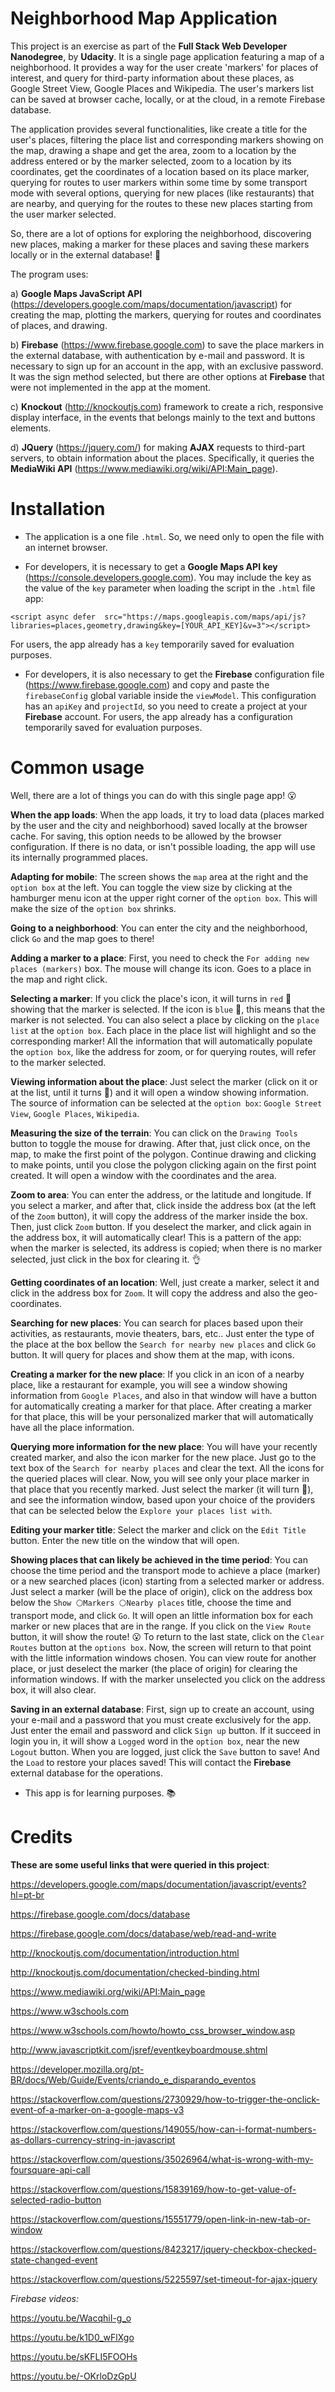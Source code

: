 # Neighborhood Map Application

This project is an exercise as part of the **Full Stack Web Developer Nanodegree**, by **Udacity**. It is a single page application featuring a map of a neighborhood. It provides a way for the user create 'markers' for places of interest, and query for third-party information about these places, as Google Street View, Google Places and Wikipedia. The user's markers list can be saved at browser cache, locally, or at the cloud, in a remote Firebase database.

The application provides several functionalities, like create a title for the user's places, filtering the place list and corresponding markers showing on the map, drawing a shape and get the area, zoom to a location by the address entered or by the marker selected, zoom to a location by its coordinates, get the coordinates of a location based on its place marker, querying for routes to user markers within some time by some transport mode with several options, querying for new places (like restaurants) that are nearby, and querying for the routes to these new places starting from the user marker selected.

So, there are a lot of options for exploring the neighborhood, discovering new places, making a marker for these places and saving these markers locally or in the external database! 📁

The program uses:

a) **Google Maps JavaScript API** (<https://developers.google.com/maps/documentation/javascript>) for creating the map, plotting the markers, querying for routes and coordinates of places, and drawing.

b) **Firebase** (<https://www.firebase.google.com>) to save the place markers in the external database, with authentication by e-mail and password. It is necessary to sign up for an account in the app, with an exclusive password. It was the sign method selected, but there are other options at **Firebase** that were not implemented in the app at the moment.

c) **Knockout** (<http://knockoutjs.com>) framework to create a rich, responsive display interface, in the events that belongs mainly to the text and buttons elements.

d) **JQuery** (<https://jquery.com/>) for making **AJAX** requests to third-part servers, to obtain information about the places. Specifically, it queries the **MediaWiki API** (<https://www.mediawiki.org/wiki/API:Main_page>).


# Installation

* The application is a one file `.html`. So, we need only to open the file with an internet browser.

* For developers, it is necessary to get a **Google Maps API key** (<https://console.developers.google.com>). You may include the key as the value of the `key` parameter when loading the script in the `.html` file app:

 `<script async defer  src="https://maps.googleapis.com/maps/api/js?libraries=places,geometry,drawing&key=[YOUR_API_KEY]&v=3"></script>`

For users, the app already has a `key` temporarily saved for evaluation purposes.

* For developers, it is also necessary to get the **Firebase** configuration file (<https://www.firebase.google.com>) and copy and paste the `firebaseConfig` global variable inside the `viewModel`. This configuration has an `apiKey` and `projectId`, so you need to create a project at your **Firebase** account. For users, the app already has a configuration temporarily saved for evaluation purposes.


# Common usage

Well, there are a lot of things you can do with this single page app! 😮

**When the app loads**: When the app loads, it try to load data (places marked by the user and the city and neighborhood) saved locally at the browser cache. For saving, this option needs to be allowed by the browser configuration. If there is no data, or isn't possible loading, the app will use its internally programmed places.

**Adapting for mobile**: The screen shows the `map` area at the right and the `option box` at the left. You can toggle the view size by clicking at the hamburger menu icon at the upper right corner of the `option box`. This will make the size of the `option box` shrinks.

**Going to a neighborhood**: You can enter the city and the neighborhood, click `Go` and the map goes to there!

**Adding a marker to a place**: First, you need to check the `For adding new places (markers)` box. The mouse will change its icon. Goes to a place in the map and right click.

**Selecting a marker**: If you click the place's icon, it will turns in `red` 🔴 showing that the marker is selected. If the icon is `blue` 🔵, this means that the marker is not selected. You can also select a place by clicking on the `place list` at the `option box`. Each place in the place list will highlight and so the corresponding marker! All the information that will automatically populate the `option box`, like the address for zoom, or for querying routes, will refer to the marker selected.

**Viewing information about the place**: Just select the marker (click on it or at the list, until it turns 🔴) and it will open a window showing information. The source of information can be selected at the `option box`: `Google Street View`, `Google Places`, `Wikipedia`.

**Measuring the size of the terrain**: You can click on the `Drawing Tools` button to toggle the mouse for drawing. After that, just click once, on the map, to make the first point of the polygon. Continue drawing and clicking to make points, until you close the polygon clicking again on the first point created. It will open a window with the coordinates and the area.

**Zoom to area**: You can enter the address, or the latitude and longitude. If you select a marker, and after that, click inside the address box (at the left of the `Zoom` button), it will copy the address of the marker inside the box. Then, just click `Zoom` button. If you deselect the marker, and click again in the address box, it will automatically clear! This is a pattern of the app: when the marker is selected, its address is copied; when there is no marker selected, just click in the box for clearing it. 👌

**Getting coordinates of an location**: Well, just create a marker, select it and click in the address box for `Zoom`. It will copy the address and also the geo-coordinates.

**Searching for new places**: You can search for places based upon their activities, as restaurants, movie theaters, bars, etc..  Just enter the type of the place at the box bellow the `Search for nearby new places` and click `Go` button. It will query for places and show them at the map, with icons.

**Creating a marker for the new place**: If you click in an icon of a nearby place, like a restaurant for example, you will see a window showing information from `Google Places`, and also in that window will have a button for automatically creating a marker for that place. After creating a marker for that place, this will be your personalized marker that will automatically have all the place information.

**Querying more information for the new place**: You will have your recently created marker, and also the icon marker for the new place. Just go to the text box of the `Search for nearby places` and clear the text. All the icons for the queried places will clear. Now, you will see only your place marker in that place that you recently marked. Just select the marker (it will turn 🔴), and see the information window, based upon your choice of the providers that can be selected below the `Explore your places list with`.

**Editing your marker title**: Select the marker and click on the `Edit Title` button. Enter the new title on the window that will open.

**Showing places that can likely be achieved in the time period**: You can choose the time period and the transport mode to achieve a place (marker) or a new searched places (icon) starting from a selected marker or address. Just select a marker (will be the place of origin), click on the address box below the `Show ⚪Markers ⚪Nearby places` title, choose the time and transport mode, and click `Go`. It will open an little information box for each marker or new places that are in the range. If you click on the `View Route` button, it will show the route! 😮 To return to the last state, click on the `Clear Routes` button at the `options box`. Now, the screen will return to that point with the little information windows chosen. You can view route for another place, or just deselect the marker (the place of origin) for clearing the information windows. If with the marker unselected you click on the address box, it will also clear.

**Saving in an external database**: First, sign up to create an account, using your e-mail and a password that you must create exclusively for the app. Just enter the email and password and click `Sign up` button. If it succeed in login you in, it will show a `Logged` word in the `option box`, near the new `Logout` button. When you are logged, just click the `Save` button to save! And the `Load` to restore your places saved! This will contact the **Firebase** external database for the operations.


* This app is for learning purposes. 📚


# Credits

**These are some useful links that were queried in this project**:

https://developers.google.com/maps/documentation/javascript/events?hl=pt-br

https://firebase.google.com/docs/database

https://firebase.google.com/docs/database/web/read-and-write

http://knockoutjs.com/documentation/introduction.html

http://knockoutjs.com/documentation/checked-binding.html

https://www.mediawiki.org/wiki/API:Main_page

https://www.w3schools.com

https://www.w3schools.com/howto/howto_css_browser_window.asp

http://www.javascriptkit.com/jsref/eventkeyboardmouse.shtml

https://developer.mozilla.org/pt-BR/docs/Web/Guide/Events/criando_e_disparando_eventos

https://stackoverflow.com/questions/2730929/how-to-trigger-the-onclick-event-of-a-marker-on-a-google-maps-v3

https://stackoverflow.com/questions/149055/how-can-i-format-numbers-as-dollars-currency-string-in-javascript

https://stackoverflow.com/questions/35026964/what-is-wrong-with-my-foursquare-api-call

https://stackoverflow.com/questions/15839169/how-to-get-value-of-selected-radio-button

https://stackoverflow.com/questions/15551779/open-link-in-new-tab-or-window

https://stackoverflow.com/questions/8423217/jquery-checkbox-checked-state-changed-event

https://stackoverflow.com/questions/5225597/set-timeout-for-ajax-jquery


*Firebase videos:*

https://youtu.be/WacqhiI-g_o

https://youtu.be/k1D0_wFlXgo

https://youtu.be/sKFLI5FOOHs

https://youtu.be/-OKrloDzGpU
